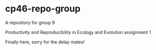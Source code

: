 # cp46-repo-group
A repository for group 9

Productivity and Reproducibility in Ecology and Evolution
assignment 1

Finally here, sorry for the delay mates!